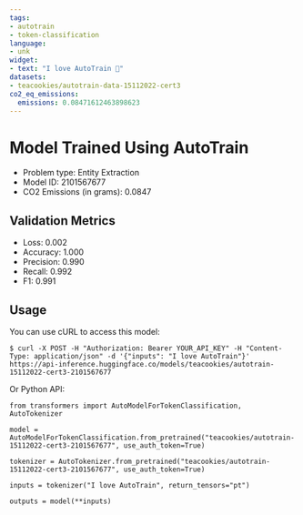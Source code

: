 ```yaml
---
tags:
- autotrain
- token-classification
language:
- unk
widget:
- text: "I love AutoTrain 🤗"
datasets:
- teacookies/autotrain-data-15112022-cert3
co2_eq_emissions:
  emissions: 0.08471612463898623
---
```


# Model Trained Using AutoTrain

- Problem type: Entity Extraction
- Model ID: 2101567677
- CO2 Emissions (in grams): 0.0847

## Validation Metrics

- Loss: 0.002
- Accuracy: 1.000
- Precision: 0.990
- Recall: 0.992
- F1: 0.991

## Usage

You can use cURL to access this model:

```
$ curl -X POST -H "Authorization: Bearer YOUR_API_KEY" -H "Content-Type: application/json" -d '{"inputs": "I love AutoTrain"}' https://api-inference.huggingface.co/models/teacookies/autotrain-15112022-cert3-2101567677
```

Or Python API:

```
from transformers import AutoModelForTokenClassification, AutoTokenizer

model = AutoModelForTokenClassification.from_pretrained("teacookies/autotrain-15112022-cert3-2101567677", use_auth_token=True)

tokenizer = AutoTokenizer.from_pretrained("teacookies/autotrain-15112022-cert3-2101567677", use_auth_token=True)

inputs = tokenizer("I love AutoTrain", return_tensors="pt")

outputs = model(**inputs)
```
